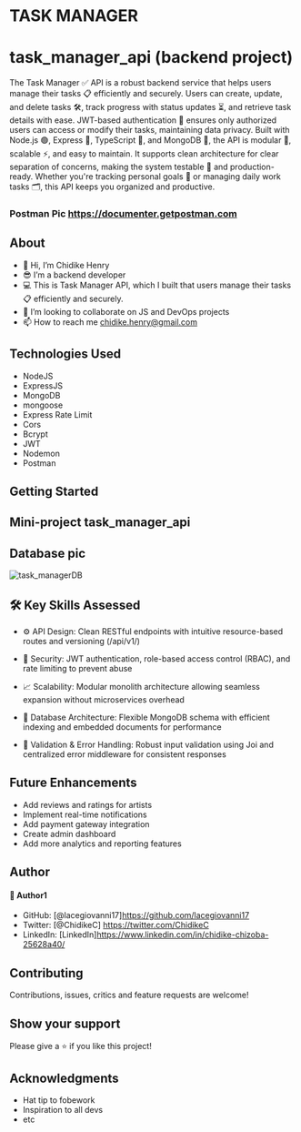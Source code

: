 # TASK MANAGER
# task_manager_api (backend project)
The Task Manager ✅ API is a robust backend service that helps users manage their tasks 📋 efficiently and securely.
Users can create, update, and delete tasks 🛠️, track progress with status updates ⏳, and retrieve task details with ease.
JWT-based authentication 🔐 ensures only authorized users can access or modify their tasks, maintaining data privacy.
Built with Node.js 🟢, Express 🚀, TypeScript 📜, and MongoDB 🍃, the API is modular 🧱, scalable ⚡, and easy to maintain.
It supports clean architecture for clear separation of concerns, making the system testable 🧪 and production-ready.
Whether you're tracking personal goals 🎯 or managing daily work tasks 🗂️, this API keeps you organized and productive.

### Postman Pic https://documenter.getpostman.com

## About 
* 👋 Hi, I’m Chidike Henry
* 😎 I’m a backend developer
* 💻 This is Task Manager API, which I built that users manage their tasks 📋 efficiently and securely.
* 💞️ I’m looking to collaborate on JS and DevOps projects
* 📫 How to reach me chidike.henry@gmail.com 

## Technologies Used
* NodeJS
* ExpressJS
* MongoDB
* mongoose
* Express Rate Limit
* Cors
* Bcrypt
* JWT
* Nodemon
* Postman 

## Getting Started
## Mini-project   task_manager_api 

## Database pic 
![task_managerDB](https://github.com/user-attachments/assets/f4c373a5-e387-451f-8819-fe3d564a611e)


## 🛠️ Key Skills Assessed

* ⚙️ API Design: Clean RESTful endpoints with intuitive resource-based routes and versioning (/api/v1/)

* 🔐 Security: JWT authentication, role-based access control (RBAC), and rate limiting to prevent abuse

* 📈 Scalability: Modular monolith architecture allowing seamless expansion without microservices overhead

* 🧠 Database Architecture: Flexible MongoDB schema with efficient indexing and embedded documents for performance

* 🧪 Validation & Error Handling: Robust input validation using Joi and centralized error middleware for consistent responses  

## Future Enhancements
* Add reviews and ratings for artists
* Implement real-time notifications
* Add payment gateway integration
* Create admin dashboard
* Add more analytics and reporting features

## Author
#### 👤 Author1
- GitHub: [@lacegiovanni17]https://github.com/lacegiovanni17
- Twitter: [@ChidikeC] https://twitter.com/ChidikeC
- LinkedIn: [LinkedIn]https://www.linkedin.com/in/chidike-chizoba-25628a40/

## Contributing 
Contributions, issues, critics and feature requests are welcome!

## Show your support
Please give a ⭐️ if you like this project! 

## Acknowledgments
- Hat tip to fobework
- Inspiration to all devs
- etc

